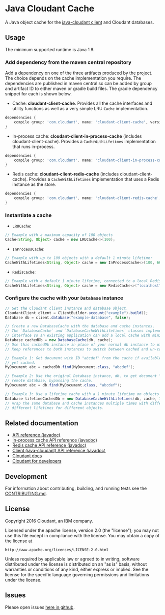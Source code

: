 # Java Cloudant Cache

A Java object cache for the [java-cloudant client](https://github.com/cloudant/java-cloudant) and
 Cloudant databases.

## Usage

The minimum supported runtime is Java 1.8.

### Add dependency from the maven central repository

Add a dependency on one of the three artifacts produced by the project. The choice depends on
 the cache implementation you require. The dependencies are published in maven central so can be
 added by group and artifact ID to either maven or gradle build files. The gradle dependency snippet
 for each is shown below.


* Cache: **cloudant-client-cache**. Provides all the cache interfaces and utility functions as well
as a very simple LRU `Cache` implementation.
```groovy
dependencies {
    compile group: 'com.cloudant', name: 'cloudant-client-cache', version: 'latest.release'
}
```
* In-process cache: **cloudant-client-in-process-cache** (includes cloudant-client-cache). Provides a
`CacheWithLifetimes` implementation that runs in-process.
```groovy
dependencies {
    compile group: 'com.cloudant', name: 'cloudant-client-in-process-cache', version: 'latest.release'
}
```
* Redis cache: **cloudant-client-redis-cache** (includes cloudant-client-cache). Provides a
`CacheWithLifetimes` implementation that uses a Redis instance as the store.
```groovy
dependencies {
    compile group: 'com.cloudant', name: 'cloudant-client-redis-cache', version: 'latest.release'
}
```

### Instantiate a cache

* `LRUCache`:
```java
// Example with a maximum capacity of 100 objects
Cache<String, Object> cache = new LRUCache<>(100);
```
* `InProcessCache`:
```java
// Example with up to 100 objects with a default 1 minute lifetime:
CacheWithLifetimes<String, Object> cache = new InProcessCache<>(100, 60000);
```
* `RedisCache`:
```java
// Example with a default 1 minute lifetime, connected to a local Redis instance:
CacheWithLifetimes<String, Object> cache = new RedisCache<>("localhost", 60000);
```

### Configure the cache with your `Database` instance

```java
// Get the Cloudant client instance and database object.
CloudantClient client = ClientBuilder.account("example").build();
Database db = client.database("example-database", false);

// Create a new DatabaseCache with the database and cache instances.
// The `DatabaseCache` and `DatabaseCacheWithLifetimes` classes implement the java-cloudant Database
// interface so an existing application can add a local cache with minimal code changes.
Database cachedDb = new DatabaseCache(db, cache);
// Use this cachedDb instance in place of your normal db instance to utilise the cache.
// Keep references to both instances to switch between cached and un-cached access to the database.

// Example 1: Get document with ID "abcdef" from the cache if available, or from the database if not
// yet cached.
MyDocument abc = cachedDb.find(MyDocument.class, "abcdef");

// Example 2: Use the original Database instance, db, to get document "abcdef" direct from the
// remote database, bypassing the cache.
MyDocument abc = db.find(MyDocument.class, "abcdef");

// Example 3: Use a lifetime cache with a 1 minute lifetime on objects
Database lifetimeCachedDb = new DatabaseCacheWithLifetimes(db, cache, 1, TimeUnit.MINUTES);
// Wrap the same database and cache instances multiple times with different lifetimes to easily set
// different lifetimes for different objects.
```

## Related documentation
* [API reference (javadoc)](http://www.javadoc.io/doc/com.cloudant/cloudant-client-cache/)
* [In-process cache API reference (javadoc)](http://www.javadoc.io/doc/com.cloudant/cloudant-client-in-process-cache/)
* [Redis cache API reference (javadoc)](http://www.javadoc.io/doc/com.cloudant/cloudant-client-redis-cache/)
* [Client (java-cloudant) API reference (javadoc)](http://www.javadoc.io/doc/com.cloudant/cloudant-client/)
* [Cloudant docs](http://docs.cloudant.com/)
* [Cloudant for developers](https://cloudant.com/for-developers/)

## Development

For information about contributing, building, and running tests see the [CONTRIBUTING.md](CONTRIBUTING.md).

## License

Copyright 2016 Cloudant, an IBM company.

Licensed under the apache license, version 2.0 (the "license"); you may not use this file except in compliance with the license. You may obtain a copy of the license at

    http://www.apache.org/licenses/LICENSE-2.0.html

Unless required by applicable law or agreed to in writing, software distributed under the license is distributed on an "as is" basis, without warranties or conditions of any kind, either express or implied. See the license for the specific language governing permissions and limitations under the license.

## Issues

Please open issues [here in github](../../issues).
